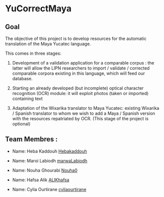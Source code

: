 # YuCorrectMaya

## Goal

The objective of this project is to develop resources for the automatic translation of the Maya Yucatec language.

This comes in three stages:

1. Development of a validation application for a comparable corpus : the latter will allow the LIPN researchers to import / validate / corrected comparable corpora existing in this language, which will feed our database.

2. Starting an already developed (but incomplete) optical character recognition (OCR) module: it will exploit photos (taken or imported) containing text

3. Adaptation of the Wixarika translator to Maya Yucatec: existing Wixarika / Spanish translator to whom we wish to add a Maya / Spanish version with the resources repatriated by OCR. (This stage of the project is optional)

## Team Membres :
* Name: Heba Kaddouh [Hebakaddouh](https://github.com/Hebakaddouh)
	  
* Name: Maroi Labiodh [marwaLabiodh](https://github.com/marwaLabiodh)

* Name: Nouha Ghourabi [Nouha0](https://github.com/Nouha0)
	  
* Name: Hafsa Alik [ALIKhafsa](https://github.com/ALIKhafsa)

* Name: Cylia Ourtirane [cyliaourtirane](https://github.com/cyliaourtirane)
